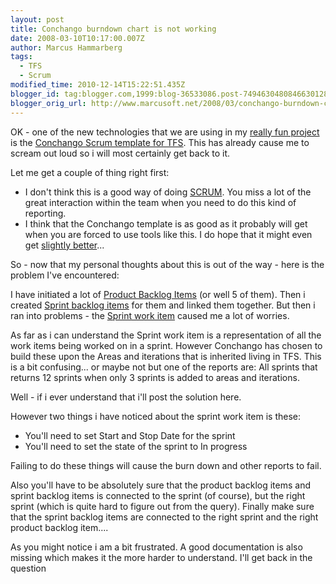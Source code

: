 ```yaml
---
layout: post
title: Conchango burndown chart is not working
date: 2008-03-10T10:17:00.007Z
author: Marcus Hammarberg
tags:
  - TFS
  - Scrum
modified_time: 2010-12-14T15:22:51.435Z
blogger_id: tag:blogger.com,1999:blog-36533086.post-7494630480846630128
blogger_orig_url: http://www.marcusoft.net/2008/03/conchango-burndown-char-not-showing.html
---
```



OK - one of the new technologies that we are using in my [really fun
project](http://marcushammarberg.blogspot.com/2008/03/focus-or-not.html)
is the [Conchango Scrum template for TFS](http://scrumforteamsystem.com/).
This has already cause me to scream out loud so i will most certainly
get back to it.

Let me get a couple of thing right first:

- I don't think this is a good way of doing
    [SCRUM](http://scrumforteamsystem.com/processguidance/v2/Scrum/Scrum.aspx).
    You miss a lot of the great interaction within the team when you
    need to do this kind of reporting.
- I think that the Conchango template is as good as
    it probably will get when you are forced to use tools like this. I
    do hope that it might even get [slightly
    better](http://www.codeplex.com/scrumdashboard)...

So - now that my personal thoughts about this is out of the way - here
is the problem I've encountered:

I have initiated a lot of [Product
Backlog
Items](http://scrumforteamsystem.com/processguidance/v2/Artefacts/ProductBacklog/UsingTeamExplorerWithTheProductBacklog.aspx)
(or well 5 of them). Then i created [Sprint backlog
items](http://scrumforteamsystem.com/processguidance/v2/Process/SprintPlanning/SprintPlanningWithScrumfTS.aspx)
for them and linked them together. But then i ran into problems - the
[Sprint work
item](http://scrumforteamsystem.com/processguidance/v2/Process/TheSprint/SprintsWithScrumForTeamSystem.aspx)
caused me a lot of worries.

As far as i can understand the Sprint work item is a representation of
all the work items being worked on in a sprint. However Conchango has
chosen to build these upon the
Areas and iterations that is inherited living in TFS. This is a
bit confusing... or maybe not but one of the reports are: All sprints
that returns 12 sprints when only 3 sprints is added to areas and
iterations.

Well - if i ever understand that i'll post the solution here.

However two things i have noticed about the sprint work item is these:

- You'll need to set Start and Stop Date for the sprint
- You'll need to set the state of the sprint to In progress

Failing to do these things will cause the burn down and other reports to
fail.

Also you'll have to be absolutely sure that the product
backlog items and sprint backlog items is connected to the sprint (of
course), but the right sprint (which is quite hard to figure out from
the query). Finally make sure that the sprint backlog items are
connected to the right sprint and the right product backlog item....

As you might notice i am a bit frustrated. A good documentation is also
missing which makes it the more harder to understand. I'll get back in
the question
